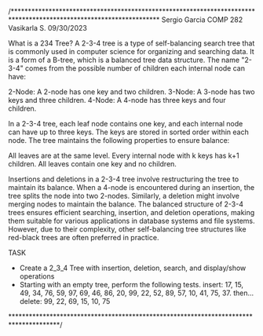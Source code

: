 /*******************************************************************************************************************
Sergio Garcia
COMP 282 Vasikarla S.
09/30/2023

What is a 234 Tree?
A 2-3-4 tree is a type of self-balancing search tree that is commonly used in computer science for organizing and searching data. 
It is a form of a B-tree, which is a balanced tree data structure. 
The name "2-3-4" comes from the possible number of children each internal node can have:

2-Node: A 2-node has one key and two children.
3-Node: A 3-node has two keys and three children.
4-Node: A 4-node has three keys and four children.

In a 2-3-4 tree, each leaf node contains one key, and each internal node can have up to three keys. 
The keys are stored in sorted order within each node. The tree maintains the following properties to ensure balance:

All leaves are at the same level.
Every internal node with k keys has k+1 children.
All leaves contain one key and no children.

Insertions and deletions in a 2-3-4 tree involve restructuring the tree to maintain its balance. 
When a 4-node is encountered during an insertion, the tree splits the node into two 2-nodes. 
Similarly, a deletion might involve merging nodes to maintain the balance.
The balanced structure of 2-3-4 trees ensures efficient searching, insertion, and deletion operations, 
  making them suitable for various applications in database systems and file systems. 
However, due to their complexity, other self-balancing tree structures like red-black trees are often preferred in practice.

TASK
- Create a 2_3_4 Tree with insertion, deletion, search, and display/show operations
- Starting with an empty tree, perform the following tests.
insert: 17, 15, 49, 34, 76, 59, 97, 69, 46, 86, 20, 99, 22, 52, 89, 57, 10, 41, 75, 37.
then... 
delete: 99, 22, 69, 15, 10, 75

**************************************************************************************/
